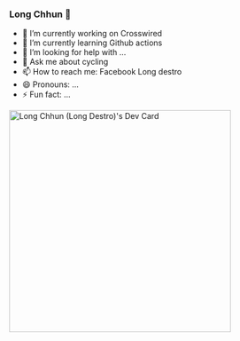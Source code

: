 ### Long Chhun 👋

- 🔭 I’m currently working on Crosswired
- 🌱 I’m currently learning Github actions
- 🤔 I’m looking for help with ...
- 💬 Ask me about cycling
- 📫 How to reach me: Facebook Long destro
- 😄 Pronouns: ...
- ⚡ Fun fact: ...


<a href="https://app.daily.dev/longchhun"><img src="https://api.daily.dev/devcards/280190ca365e4b81a50c6733831a12be.png?r=0i5" width="400" alt="Long Chhun (Long Destro)'s Dev Card"/></a>
